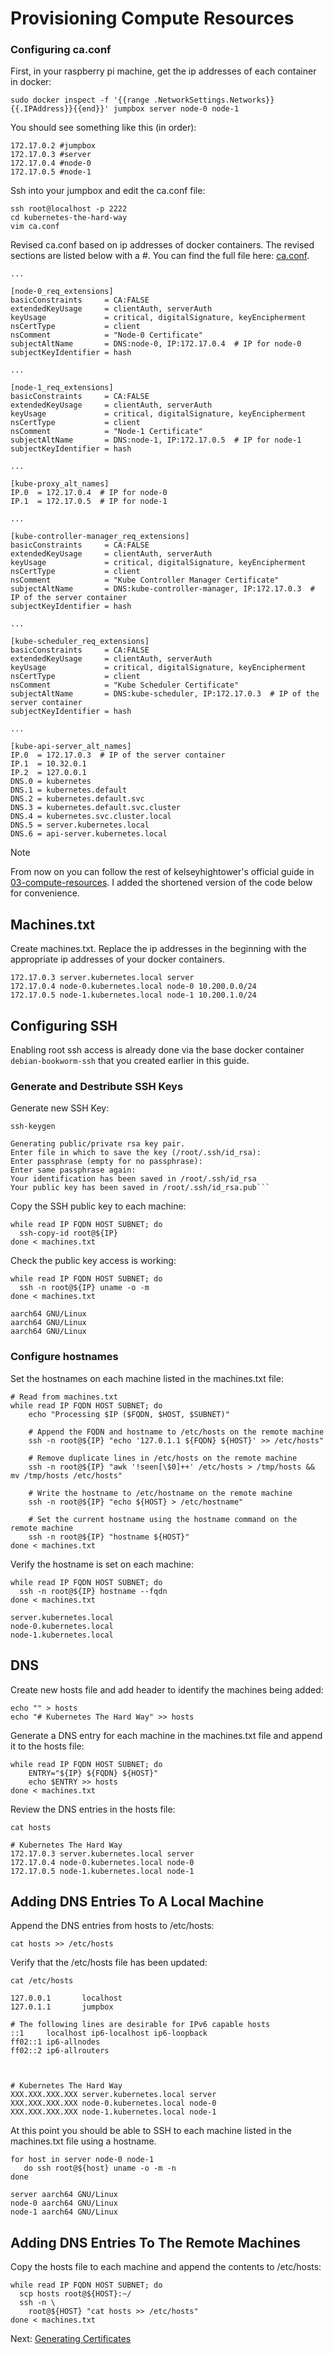 # Provisioning Compute Resources

### Configuring ca.conf

First, in your raspberry pi machine, get the ip addresses of each container in docker:

```
sudo docker inspect -f '{{range .NetworkSettings.Networks}}{{.IPAddress}}{{end}}' jumpbox server node-0 node-1
```

You should see something like this (in order):

```
172.17.0.2 #jumpbox
172.17.0.3 #server
172.17.0.4 #node-0
172.17.0.5 #node-1
```

Ssh into your jumpbox and edit the ca.conf file:

```
ssh root@localhost -p 2222
cd kubernetes-the-hard-way
vim ca.conf
```

Revised ca.conf based on ip addresses of docker containers. The revised sections are listed below with a #. You can find the full file here: [ca.conf]("https://github/Jaecom/kubernetes-the-hard-way-raspberrypi-docker).

```
...

[node-0_req_extensions]
basicConstraints     = CA:FALSE
extendedKeyUsage     = clientAuth, serverAuth
keyUsage             = critical, digitalSignature, keyEncipherment
nsCertType           = client
nsComment            = "Node-0 Certificate"
subjectAltName       = DNS:node-0, IP:172.17.0.4  # IP for node-0
subjectKeyIdentifier = hash

...

[node-1_req_extensions]
basicConstraints     = CA:FALSE
extendedKeyUsage     = clientAuth, serverAuth
keyUsage             = critical, digitalSignature, keyEncipherment
nsCertType           = client
nsComment            = "Node-1 Certificate"
subjectAltName       = DNS:node-1, IP:172.17.0.5  # IP for node-1
subjectKeyIdentifier = hash

...

[kube-proxy_alt_names]
IP.0  = 172.17.0.4  # IP for node-0
IP.1  = 172.17.0.5  # IP for node-1

...

[kube-controller-manager_req_extensions]
basicConstraints     = CA:FALSE
extendedKeyUsage     = clientAuth, serverAuth
keyUsage             = critical, digitalSignature, keyEncipherment
nsCertType           = client
nsComment            = "Kube Controller Manager Certificate"
subjectAltName       = DNS:kube-controller-manager, IP:172.17.0.3  # IP of the server container
subjectKeyIdentifier = hash

...

[kube-scheduler_req_extensions]
basicConstraints     = CA:FALSE
extendedKeyUsage     = clientAuth, serverAuth
keyUsage             = critical, digitalSignature, keyEncipherment
nsCertType           = client
nsComment            = "Kube Scheduler Certificate"
subjectAltName       = DNS:kube-scheduler, IP:172.17.0.3  # IP of the server container
subjectKeyIdentifier = hash

...

[kube-api-server_alt_names]
IP.0  = 172.17.0.3  # IP of the server container
IP.1  = 10.32.0.1
IP.2  = 127.0.0.1
DNS.0 = kubernetes
DNS.1 = kubernetes.default
DNS.2 = kubernetes.default.svc
DNS.3 = kubernetes.default.svc.cluster
DNS.4 = kubernetes.svc.cluster.local
DNS.5 = server.kubernetes.local
DNS.6 = api-server.kubernetes.local

```

> [!NOTE]
> From now on you can follow the rest of kelseyhightower's official guide in [03-compute-resources](https://github.com/kelseyhightower/kubernetes-the-hard-way/blob/master/docs/03-compute-resources.md). I added the shortened version of the code below for convenience.

## Machines.txt

Create machines.txt. Replace the ip addresses in the beginning with the appropriate ip addresses of your docker containers.

```
172.17.0.3 server.kubernetes.local server
172.17.0.4 node-0.kubernetes.local node-0 10.200.0.0/24
172.17.0.5 node-1.kubernetes.local node-1 10.200.1.0/24
```

## Configuring SSH

Enabling root ssh access is already done via the base docker container `debian-bookworm-ssh` that you created earlier in this guide.

### Generate and Destribute SSH Keys

Generate new SSH Key:

```
ssh-keygen
```

````
Generating public/private rsa key pair.
Enter file in which to save the key (/root/.ssh/id_rsa):
Enter passphrase (empty for no passphrase):
Enter same passphrase again:
Your identification has been saved in /root/.ssh/id_rsa
Your public key has been saved in /root/.ssh/id_rsa.pub```

````

Copy the SSH public key to each machine:

```
while read IP FQDN HOST SUBNET; do
  ssh-copy-id root@${IP}
done < machines.txt
```

Check the public key access is working:

```
while read IP FQDN HOST SUBNET; do
  ssh -n root@${IP} uname -o -m
done < machines.txt
```

```
aarch64 GNU/Linux
aarch64 GNU/Linux
aarch64 GNU/Linux
```

### Configure hostnames

Set the hostnames on each machine listed in the machines.txt file:

```
# Read from machines.txt
while read IP FQDN HOST SUBNET; do
    echo "Processing $IP ($FQDN, $HOST, $SUBNET)"

    # Append the FQDN and hostname to /etc/hosts on the remote machine
    ssh -n root@${IP} "echo '127.0.1.1 ${FQDN} ${HOST}' >> /etc/hosts"

    # Remove duplicate lines in /etc/hosts on the remote machine
    ssh -n root@${IP} "awk '!seen[\$0]++' /etc/hosts > /tmp/hosts && mv /tmp/hosts /etc/hosts"

    # Write the hostname to /etc/hostname on the remote machine
    ssh -n root@${IP} "echo ${HOST} > /etc/hostname"

    # Set the current hostname using the hostname command on the remote machine
    ssh -n root@${IP} "hostname ${HOST}"
done < machines.txt
```

Verify the hostname is set on each machine:

```
while read IP FQDN HOST SUBNET; do
  ssh -n root@${IP} hostname --fqdn
done < machines.txt
```

```
server.kubernetes.local
node-0.kubernetes.local
node-1.kubernetes.local
```

## DNS

Create new hosts file and add header to identify the machines being added:

```
echo "" > hosts
echo "# Kubernetes The Hard Way" >> hosts
```

Generate a DNS entry for each machine in the machines.txt file and append it to the hosts file:

```
while read IP FQDN HOST SUBNET; do
    ENTRY="${IP} ${FQDN} ${HOST}"
    echo $ENTRY >> hosts
done < machines.txt
```

Review the DNS entries in the hosts file:

```
cat hosts
```

```
# Kubernetes The Hard Way
172.17.0.3 server.kubernetes.local server
172.17.0.4 node-0.kubernetes.local node-0
172.17.0.5 node-1.kubernetes.local node-1
```

## Adding DNS Entries To A Local Machine

Append the DNS entries from hosts to /etc/hosts:

```
cat hosts >> /etc/hosts

```

Verify that the /etc/hosts file has been updated:

```
cat /etc/hosts

```

```
127.0.0.1       localhost
127.0.1.1       jumpbox

# The following lines are desirable for IPv6 capable hosts
::1     localhost ip6-localhost ip6-loopback
ff02::1 ip6-allnodes
ff02::2 ip6-allrouters



# Kubernetes The Hard Way
XXX.XXX.XXX.XXX server.kubernetes.local server
XXX.XXX.XXX.XXX node-0.kubernetes.local node-0
XXX.XXX.XXX.XXX node-1.kubernetes.local node-1
```

At this point you should be able to SSH to each machine listed in the machines.txt file using a hostname.

```
for host in server node-0 node-1
   do ssh root@${host} uname -o -m -n
done
```

```
server aarch64 GNU/Linux
node-0 aarch64 GNU/Linux
node-1 aarch64 GNU/Linux
```

## Adding DNS Entries To The Remote Machines

Copy the hosts file to each machine and append the contents to /etc/hosts:

```
while read IP FQDN HOST SUBNET; do
  scp hosts root@${HOST}:~/
  ssh -n \
    root@${HOST} "cat hosts >> /etc/hosts"
done < machines.txt
```

Next: [Generating Certificates](https://github.com/Jaecom/kubernetes-the-hard-way-raspberrypi-docker/blob/main/docs/04-certificate-authority.md)